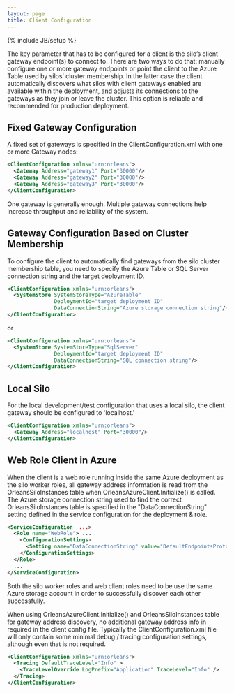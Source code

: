 ```yaml
---
layout: page
title: Client Configuration
---
```

{% include JB/setup %}

The key parameter that has to be configured for a client is the silo’s client gateway endpoint(s) to connect to. There are two ways to do that: manually configure one or more gateway endpoints or point the client to the Azure Table used by silos’ cluster membership. In the latter case the client automatically discovers what silos with client gateways enabled are available within the deployment, and adjusts its connections to the gateways as they join or leave the cluster. This option is reliable and recommended for production deployment.

## Fixed Gateway Configuration 
A fixed set of gateways is specified in the ClientConfiguration.xml with one or more Gateway nodes:

``` xml
<ClientConfiguration xmlns="urn:orleans">
  <Gateway Address="gateway1" Port="30000"/>
  <Gateway Address="gateway2" Port="30000"/>
  <Gateway Address="gateway3" Port="30000"/>
</ClientConfiguration>
```

 One gateway is generally enough. Multiple gateway connections help increase throughput and reliability of the system.

## Gateway Configuration Based on Cluster Membership
To configure the client to automatically find gateways from the silo cluster membership table, you need to specify the Azure Table or SQL Server connection string and the target deployment ID.


``` xml
<ClientConfiguration xmlns="urn:orleans">
  <SystemStore SystemStoreType="AzureTable"
               DeploymentId="target deployment ID"
               DataConnectionString="Azure storage connection string"/>
</ClientConfiguration>
```

 or 

``` xml
<ClientConfiguration xmlns="urn:orleans">
  <SystemStore SystemStoreType="SqlServer"
               DeploymentId="target deployment ID"
               DataConnectionString="SQL connection string"/>
</ClientConfiguration>
```


## Local Silo
For the local development/test configuration that uses a local silo, the client gateway should be configured to 'localhost.'


``` xml
<ClientConfiguration xmlns="urn:orleans">
  <Gateway Address="localhost" Port="30000"/>
</ClientConfiguration>
```

## Web Role Client in Azure
When the client is a web role running inside the same Azure deployment as the silo worker roles, all gateway address information is read from the OrleansSiloInstances table when OrleansAzureClient.Initialize() is called. The Azure storage connection string used to find the correct OrleansSiloInstances table is specified in the "DataConnectionString" setting defined in the service configuration for the deployment & role. 


``` xml
<ServiceConfiguration  ...>
  <Role name="WebRole"> ...
    <ConfigurationSettings>
      <Setting name="DataConnectionString" value="DefaultEndpointsProtocol=https;AccountName=MYACCOUNTNAME;AccountKey=MYACCOUNTKEY" />
    </ConfigurationSettings>
  </Role>
  ... 
</ServiceConfiguration>
```

Both the silo worker roles and web client roles need to be use the same Azure storage account in order to successfully discover each other successfully.

When using OrleansAzureClient.Initialize() and OrleansSiloInstances table for gateway address discovery, no additional gateway address info in required in the client config file. Typically the ClientConfiguration.xml file will only contain some minimal debug / tracing configuration settings, although even that is not required.


``` xml
<ClientConfiguration xmlns="urn:orleans">
  <Tracing DefaultTraceLevel="Info" >
    <TraceLevelOverride LogPrefix="Application" TraceLevel="Info" />
  </Tracing>
</ClientConfiguration>
```
